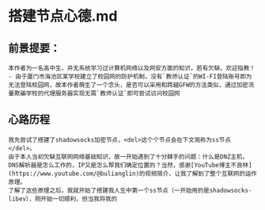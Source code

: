 # 搭建节点心德.md
## 前景提要：
    本作者为一名高中生，并无系统学习过计算机网络以及网安方面的知识，若有欠缺，欢迎指教！
    - 由于厦门市海沧区某学校建立了校园网的防护机制，没有`教师认证`的WI-FI登陆账号即为无法登陆校园网，故本作者萌生了一个念头，是否可以采用和跨越GFW的方法类似，通过加密流量欺骗学校的代理服务器实现无需`教师认证`即可尝试访问校园网
## 心路历程
    我先尝试了搭建了shadowsocks加密节点，<del>这个个节点会在下文简称为ss节点</del>。
    由于本人当初欠缺互联网网络基础知识，故一开始遇到了十分棘手的问题：什么是DNZ主机，DNS解析器是怎么工作的，IP又是怎么帮我们确定位置的？当然，感谢[YouTube博主不良林](https://www.youtube.com/@bulianglin)的视频简介，让我了解到了整个互联网的运作原理。
    了解了这些原理之后，我就开始了搭建我人生中第一个ss节点（一开始用的是shadowsocks-libev），刚开始一切顺利，但当我将我的
